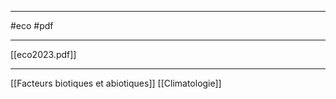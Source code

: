 ___
#eco #pdf 
___
[[eco2023.pdf]]






















_____
[[Facteurs biotiques et abiotiques]]
[[Climatologie]]
